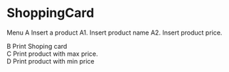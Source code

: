 # ShoppingCard
Menu
A Insert a product
  A1. Insert  product name
  A2. Insert product price.
  
B Print Shoping card   
C Print product with max price.  
D Print product with min price  
